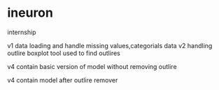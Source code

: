 # ineuron
internship 

v1 data loading and handle missing values,categorials data
v2 handling outlire
  boxplot tool used to find outlires
  
v4 contain basic version of model without removing outlire

v4 contain model after outlire remover
